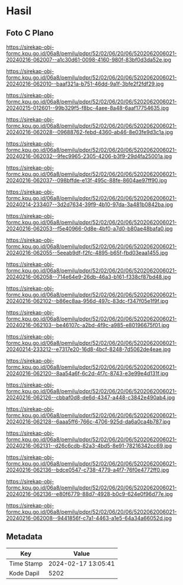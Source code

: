 # Hasil

## Foto C Plano

https://sirekap-obj-formc.kpu.go.id/06a8/pemilu/pdpr/52/02/06/20/06/5202062006021-20240216-062007--a1c30d61-0098-4160-980f-83bf0d3da52e.jpg

https://sirekap-obj-formc.kpu.go.id/06a8/pemilu/pdpr/52/02/06/20/06/5202062006021-20240216-062010--baaf321a-b751-46dd-9a1f-3bfe2f2fdf29.jpg

https://sirekap-obj-formc.kpu.go.id/06a8/pemilu/pdpr/52/02/06/20/06/5202062006021-20240215-012601--99b329f5-f8bc-4aee-8a48-6aaf17754635.jpg

https://sirekap-obj-formc.kpu.go.id/06a8/pemilu/pdpr/52/02/06/20/06/5202062006021-20240216-062028--09688762-febd-4360-ab46-8e03fe9d3c1a.jpg

https://sirekap-obj-formc.kpu.go.id/06a8/pemilu/pdpr/52/02/06/20/06/5202062006021-20240216-062032--9fec9965-2305-4206-b3f9-29d4fa25001a.jpg

https://sirekap-obj-formc.kpu.go.id/06a8/pemilu/pdpr/52/02/06/20/06/5202062006021-20240216-062037--098bffde-e13f-495c-88fe-8604ae97ff90.jpg

https://sirekap-obj-formc.kpu.go.id/06a8/pemilu/pdpr/52/02/06/20/06/5202062006021-20240214-233407--3d2d7634-39f9-4b10-97da-3a481b0842ba.jpg

https://sirekap-obj-formc.kpu.go.id/06a8/pemilu/pdpr/52/02/06/20/06/5202062006021-20240216-062053--f5e40966-0d8e-4bf0-a7d0-b80ae48bafa0.jpg

https://sirekap-obj-formc.kpu.go.id/06a8/pemilu/pdpr/52/02/06/20/06/5202062006021-20240216-062055--5eeab9df-f2fc-4895-b65f-fbd03eaa1455.jpg

https://sirekap-obj-formc.kpu.go.id/06a8/pemilu/pdpr/52/02/06/20/06/5202062006021-20240216-062058--714e64e9-26db-46a3-b161-f338cf87bd48.jpg

https://sirekap-obj-formc.kpu.go.id/06a8/pemilu/pdpr/52/02/06/20/06/5202062006021-20240216-062102--b86ec8aa-956d-497c-83dc-f347f05e1f9f.jpg

https://sirekap-obj-formc.kpu.go.id/06a8/pemilu/pdpr/52/02/06/20/06/5202062006021-20240216-062103--be46107c-a2bd-4f9c-a985-e80196675f01.jpg

https://sirekap-obj-formc.kpu.go.id/06a8/pemilu/pdpr/52/02/06/20/06/5202062006021-20240214-233212--e7317e20-16d8-4bcf-8248-7d5062de4eae.jpg

https://sirekap-obj-formc.kpu.go.id/06a8/pemilu/pdpr/52/02/06/20/06/5202062006021-20240216-062120--8aa54a6f-6c2d-4f7c-8743-e3e99e4d131f.jpg

https://sirekap-obj-formc.kpu.go.id/06a8/pemilu/pdpr/52/02/06/20/06/5202062006021-20240216-062126--cbbaf0d8-de6d-4347-a448-c3842e490ab4.jpg

https://sirekap-obj-formc.kpu.go.id/06a8/pemilu/pdpr/52/02/06/20/06/5202062006021-20240216-062128--6aaa5ff6-766c-4706-925d-da6a0ca4b787.jpg

https://sirekap-obj-formc.kpu.go.id/06a8/pemilu/pdpr/52/02/06/20/06/5202062006021-20240216-062131--d26c6cdb-82a3-4bd5-8e91-78216342cc69.jpg

https://sirekap-obj-formc.kpu.go.id/06a8/pemilu/pdpr/52/02/06/20/06/5202062006021-20240216-062136--bdce0547-c738-4779-a4f7-76f0e4772ff0.jpg

https://sirekap-obj-formc.kpu.go.id/06a8/pemilu/pdpr/52/02/06/20/06/5202062006021-20240216-062136--e80f6779-88d7-4928-b0c9-624e0f96d77e.jpg

https://sirekap-obj-formc.kpu.go.id/06a8/pemilu/pdpr/52/02/06/20/06/5202062006021-20240216-062008--9441856f-c7a1-4463-a1e5-64a34a66052d.jpg


## Metadata

| Key        | Value               |
| ---------- | ------------------- |
| Time Stamp | 2024-02-17 13:05:41 |
| Kode Dapil | 5202                |



